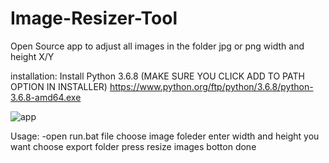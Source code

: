 # Image-Resizer-Tool
Open Source app to adjust all images in the folder jpg or png width and height X/Y


installation:
 Install Python 3.6.8 (MAKE SURE YOU CLICK ADD TO PATH OPTION IN INSTALLER) https://www.python.org/ftp/python/3.6.8/python-3.6.8-amd64.exe


![app](https://user-images.githubusercontent.com/119083621/233755688-d2f3a016-b392-4b67-9df6-27a68108834e.JPG)

Usage:
-open run.bat file
choose image foleder
enter width and height you want
choose export folder
press resize images botton
done

